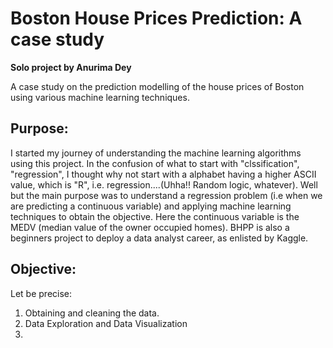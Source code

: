 # Boston House Prices Prediction: A case study
**Solo project by Anurima Dey**

 A case study on the prediction modelling of the house prices of Boston using various machine learning techniques. 
 
 ## Purpose:
 
I started my journey of understanding the machine learning algorithms using this project. In the confusion of what to start with "clssification", "regression", I thought why not start with a alphabet having a higher ASCII value, which is "R", i.e. regression....(Uhha!! Random logic, whatever). Well but the main purpose was to understand a regression problem (i.e  when we are predicting a continuous variable) and applying machine learning techniques to obtain the objective. Here the continuous variable is the MEDV (median value of the owner occupied homes). BHPP is also a beginners project to deploy a data analyst career, as enlisted by Kaggle. 

## Objective: 

Let be precise: 
1. Obtaining and cleaning the data.
2. Data Exploration and Data Visualization
3. 

